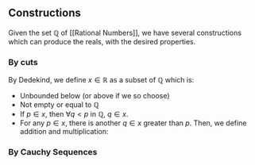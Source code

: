 ## Constructions
Given the set $\mathbb{Q}$ of [[Rational Numbers]], we have several constructions which can produce the reals, with the desired properties.
### By cuts
By Dedekind, we define $x\in\mathbb{R}$ as a subset of $\mathbb{Q}$ which is:
- Unbounded below (or above if we so choose)
- Not empty or equal to $\mathbb{Q}$
- If $p\in x$, then $\forall q<p$ in $\mathbb{Q}$, $q\in x$.
- For any $p\in x$, there is another $q\in x$ greater than $p$.
Then, we define addition and multiplication:
### By Cauchy Sequences